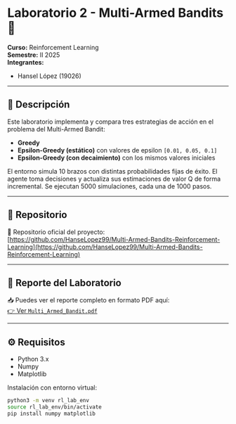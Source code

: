 # Laboratorio 2 - Multi-Armed Bandits 🎰  
**Curso:** Reinforcement Learning  
**Semestre:** II 2025  
**Integrantes:**  
- Hansel López (19026)  
---

## 📌 Descripción

Este laboratorio implementa y compara tres estrategias de acción en el problema del Multi-Armed Bandit:

- **Greedy**
- **Epsilon-Greedy (estático)** con valores de epsilon `[0.01, 0.05, 0.1]`
- **Epsilon-Greedy (con decaimiento)** con los mismos valores iniciales

El entorno simula 10 brazos con distintas probabilidades fijas de éxito. El agente toma decisiones y actualiza sus estimaciones de valor Q de forma incremental. Se ejecutan 5000 simulaciones, cada una de 1000 pasos.

---

## 📁 Repositorio

🔗 Repositorio oficial del proyecto:  
[https://github.com/HanseLopez99/Multi-Armed-Bandits-Reinforcement-Learning](https://github.com/HanseLopez99/Multi-Armed-Bandits-Reinforcement-Learning)

---

## 📄 Reporte del Laboratorio

📥 Puedes ver el reporte completo en formato PDF aquí:  
[👉 Ver `Multi_Armed_Bandit.pdf`](./Multi_Armed_Bandit.pdf)

---

## ⚙️ Requisitos

- Python 3.x  
- Numpy  
- Matplotlib

Instalación con entorno virtual:

```bash
python3 -m venv rl_lab_env
source rl_lab_env/bin/activate
pip install numpy matplotlib